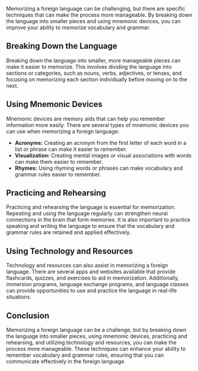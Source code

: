 
Memorizing a foreign language can be challenging, but there are specific techniques that can make the process more manageable. By breaking down the language into smaller pieces and using mnemonic devices, you can improve your ability to memorize vocabulary and grammar.

Breaking Down the Language
--------------------------

Breaking down the language into smaller, more manageable pieces can make it easier to memorize. This involves dividing the language into sections or categories, such as nouns, verbs, adjectives, or tenses, and focusing on memorizing each section individually before moving on to the next.

Using Mnemonic Devices
----------------------

Mnemonic devices are memory aids that can help you remember information more easily. There are several types of mnemonic devices you can use when memorizing a foreign language:

* **Acronyms:** Creating an acronym from the first letter of each word in a list or phrase can make it easier to remember.
* **Visualization:** Creating mental images or visual associations with words can make them easier to remember.
* **Rhymes:** Using rhyming words or phrases can make vocabulary and grammar rules easier to remember.

Practicing and Rehearsing
-------------------------

Practicing and rehearsing the language is essential for memorization. Repeating and using the language regularly can strengthen neural connections in the brain that form memories. It is also important to practice speaking and writing the language to ensure that the vocabulary and grammar rules are retained and applied effectively.

Using Technology and Resources
------------------------------

Technology and resources can also assist in memorizing a foreign language. There are several apps and websites available that provide flashcards, quizzes, and exercises to aid in memorization. Additionally, immersion programs, language exchange programs, and language classes can provide opportunities to use and practice the language in real-life situations.

Conclusion
----------

Memorizing a foreign language can be a challenge, but by breaking down the language into smaller pieces, using mnemonic devices, practicing and rehearsing, and utilizing technology and resources, you can make the process more manageable. These techniques can enhance your ability to remember vocabulary and grammar rules, ensuring that you can communicate effectively in the foreign language.
